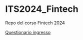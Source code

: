 # ITS2024_Fintech
Repo del corso Fintech 2024

[Questionario ingresso](https://docs.google.com/forms/d/e/1FAIpQLSdkIFHiVkmuXo8emt_l4YTT74RDyBdC5eyDFU1I0H1Mle2YOA/viewform)
